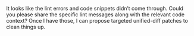 It looks like the lint errors and code snippets didn’t come through. Could you please share the specific lint messages along with the relevant code context? Once I have those, I can propose targeted unified-diff patches to clean things up.